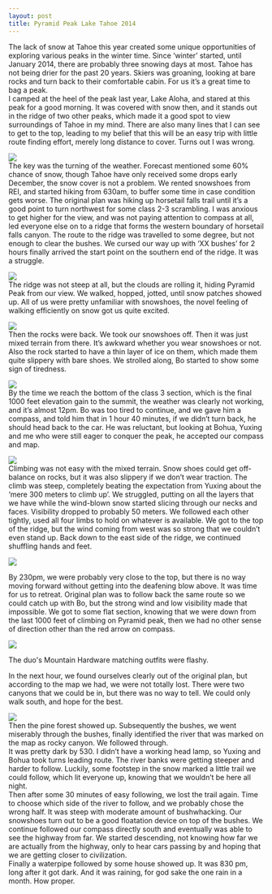 ```yaml
---
layout: post
title: Pyramid Peak Lake Tahoe 2014
---
```

<p>The lack of snow at Tahoe this year created some unique opportunities of exploring various peaks in the winter time. Since ‘winter’ started, until January 2014, there are probably three snowing days at most. Tahoe has not being drier for the past 20 years. Skiers was groaning, looking at bare rocks and turn back to their comfortable cabin. For us it’s a great time to bag a peak. <br>I camped at the heel of the peak last year, Lake Aloha, and stared at this peak for a good morning. It was covered with snow then, and it stands out in the ridge of two other peaks, which made it a good spot to view surroundings of Tahoe in my mind. There are also many lines that I can see to get to the top, leading to my belief that this will be an easy trip with little route finding effort, merely long distance to cover. Turns out I was wrong.</p>
<p><img  src="/content/images/2014pyramid/sdc13331.jpg" ><br>The key was the turning of the weather. Forecast mentioned some 60% chance of snow, though Tahoe have only received some drops early December, the snow cover is not a problem. We rented snowshoes from REI, and started hiking from 630am, to buffer some time in case condition gets worse. The original plan was hiking up horsetail falls trail until it’s a good point to turn northwest for some class 2-3 scrambling. I was anxious to get higher for the view, and was not paying attention to compass at all, led everyone else on to a ridge that forms the western boundary of horsetail falls canyon. The route to the ridge was travelled to some degree, but not enough to clear the bushes. We cursed our way up with ‘XX bushes’ for 2 hours finally arrived the start point on the southern end of the ridge. It was a struggle.</p>
<p><img  src="/content/images/2014pyramid/img_0050.jpg" ><br>The ridge was not steep at all, but the clouds are rolling it, hiding Pyramid Peak from our view. We walked, hopped, jotted, until snow patches showed up. All of us were pretty unfamiliar with snowshoes, the novel feeling of walking efficiently on snow got us quite excited.</p>
<p><img  src="/content/images/2014pyramid/img_0045.jpg" ><br>Then the rocks were back. We took our snowshoes off. Then it was just mixed terrain from there. It’s awkward whether you wear snowshoes or not. Also the rock started to have a thin layer of ice on them, which made them quite slippery with bare shoes. We strolled along, Bo started to show some sign of tiredness.</p>
<p><img  src="/content/images/2014pyramid/img_0067.jpg" ><br>By the time we reach the bottom of the class 3 section, which is the final 1000 feet elevation gain to the summit, the weather was clearly not working, and it’s almost 12pm. Bo was too tired to continue, and we gave him a compass, and told him that in 1 hour 40 minutes, if we didn’t turn back, he should head back to the car. He was reluctant, but looking at Bohua, Yuxing and me who were still eager to conquer the peak, he accepted our compass and map.</p>
<p><img  src="/content/images/2014pyramid/sdc13344.jpg" ><br>Climbing was not easy with the mixed terrain. Snow shoes could get off-balance on rocks, but it was also slippery if we don’t wear traction. The climb was steep, completely beating the expectation from Yuxing about the ‘mere 300 meters to climb up’. We struggled, putting on all the layers that we have while the wind-blown snow started slicing through our necks and faces. Visibility dropped to probably 50 meters. We followed each other tightly, used all four limbs to hold on whatever is available. We got to the top of the ridge, but the wind coming from west was so strong that we couldn’t even stand up. Back down to the east side of the ridge, we continued shuffling hands and feet.</p>
<p><img  src="/content/images/2014pyramid/sdc13351.jpg" ></p>
<p>By 230pm, we were probably very close to the top, but there is no way moving forward without getting into the deafening blow above. It was time for us to retreat. Original plan was to follow back the same route so we could catch up with Bo, but the strong wind and low visibility made that impossible. We got to some flat section, knowing that we were down from the last 1000 feet of climbing on Pyramid peak, then we had no other sense of direction other than the red arrow on compass.</p>
<p><img  src="/content/images/2014pyramid/sdc13349.jpg" ></p>
<p>The duo's Mountain Hardware matching outfits were flashy.</p>
<p>In the next hour, we found ourselves clearly out of the original plan, but according to the map we had, we were not totally lost. There were two canyons that we could be in, but there was no way to tell. We could only walk south, and hope for the best.</p>
<p><img  src="/content/images/2014pyramid/sdc13353.jpg" ><br>Then the pine forest showed up. Subsequently the bushes, we went miserably through the bushes, finally identified the river that was marked on the map as rocky canyon. We followed through.<br>It was pretty dark by 530. I didn’t have a working head lamp, so Yuxing and Bohua took turns leading route. The river banks were getting steeper and harder to follow. Luckily, some footstep in the snow marked a little trail we could follow, which lit everyone up, knowing that we wouldn’t be here all night.<br>Then after some 30 minutes of easy following, we lost the trail again. Time to choose which side of the river to follow, and we probably chose the wrong half. It was steep with moderate amount of bushwhacking. Our snowshoes turn out to be a good floatation device on top of the bushes. We continue followed our compass directly south and eventually was able to see the highway from far. We started descending, not knowing how far we are actually from the highway, only to hear cars passing by and hoping that we are getting closer to civilization.<br>Finally a waterpipe followed by some house showed up. It was 830 pm, long after it got dark. And it was raining, for god sake the one rain in a month. How proper.</p>